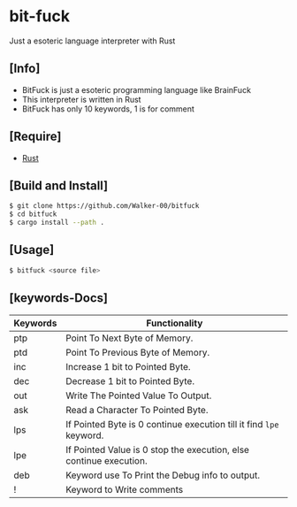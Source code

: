 # bit-fuck
Just a esoteric language interpreter with Rust

## [Info]

- BitFuck is just a esoteric programming language like BrainFuck
- This interpreter is written in Rust
- BitFuck has only 10 keywords, 1 is for comment

## [Require]

- [Rust](https://rust-lang.org)

## [Build and Install]

```sh
$ git clone https://github.com/Walker-00/bitfuck
$ cd bitfuck
$ cargo install --path .
```

## [Usage]

```sh
$ bitfuck <source file> 
```

## [keywords-Docs]

| Keywords | Functionality                                                       |
|----------|---------------------------------------------------------------------|
| ptp      | Point To Next Byte of Memory.                                       |
| ptd      | Point To Previous Byte of Memory.                                   |
| inc      | Increase 1 bit to Pointed Byte.                                     |
| dec      | Decrease 1 bit to Pointed Byte.                                     |
| out      | Write The Pointed Value To Output.                                  |
| ask      | Read a Character To Pointed Byte.                                   |
| lps      | If Pointed Byte is 0 continue execution till it find `lpe` keyword. |
| lpe      | If Pointed Value is 0 stop the execution, else continue execution.  |
| deb      | Keyword use To Print the Debug info to output.                      |
| !        | Keyword to Write comments                                           |
